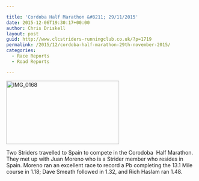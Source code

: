 ```yaml
---

title: 'Cordoba Half Marathon &#8211; 29/11/2015'
date: 2015-12-06T19:30:17+00:00
author: Chris Driskell
layout: post
guid: http://www.clcstriders-runningclub.co.uk/?p=1719
permalink: /2015/12/cordoba-half-marathon-29th-november-2015/
categories:
  - Race Reports
  - Road Reports

---
```

[<img class="alignnone size-medium wp-image-1735" src="http://www.clcstriders-runningclub.co.uk/wplive/wp-content/uploads/2015/12/IMG_0168-300x169.jpg" alt="IMG_0168" width="300" height="169" srcset="http://www.clcstriders-runningclub.co.uk/wplive/wp-content/uploads/2015/12/IMG_0168-300x169.jpg 300w, http://www.clcstriders-runningclub.co.uk/wplive/wp-content/uploads/2015/12/IMG_0168.jpg 960w" sizes="(max-width: 300px) 100vw, 300px" />](http://www.clcstriders-runningclub.co.uk/wplive/wp-content/uploads/2015/12/IMG_0168.jpg)

Two Striders travelled to Spain to compete in the Corodoba  Half Marathon. They met up with Juan Moreno who is a Strider member who resides in Spain. Moreno ran an excellent race to record a Pb completing the 13.1 Mile course in 1.18; Dave Smeath followed in 1.32, and Rich Haslam ran 1.48.